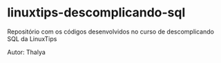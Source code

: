 # linuxtips-descomplicando-sql
Repositório com os códigos desenvolvidos no curso de descomplicando SQL da LinuxTips

Autor: Thalya